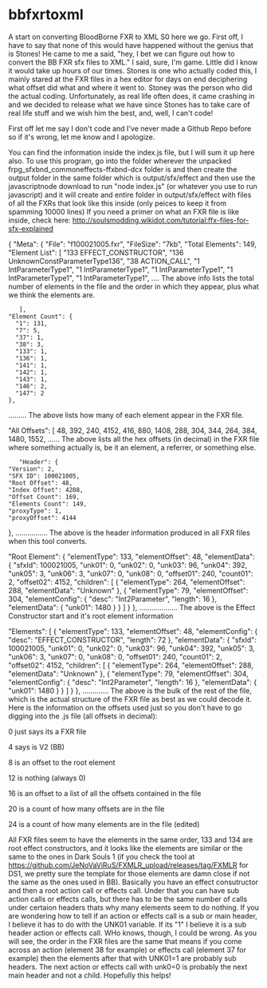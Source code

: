# bbfxrtoxml
A start on converting BloodBorne FXR to XML
S0 here we go. First off, I have to say that none of this would have happened without the genius that is Stones! He came to me a said, "hey, I bet we can figure out how to convert the BB FXR sfx files to XML." I said, sure, I'm game. Little did I know it would take up hours of our times. Stones is one who actually coded this, I mainly stared at the FXR files in a hex editor for days on end deciphering what offset did what and where it went to. Stoney was the person who did the actual coding. Unfortunately, as real life often does, it came crashing in and we decided to release what we have since Stones has to take care of real life stuff and we wish him the best, and, well, I can't code!

First off let me say I don't code and I've never made a Github Repo before so if it's wrong, let me know and I apologize.

You can find the information inside the index.js file, but I will sum it up here also. To use this program, go into the folder wherever the unpacked frpg_sfxbnd_commoneffects-ffxbnd-dcx folder is and then create the output folder in the same folder which is output/sfx/effect and then use the javascriptnode download to run "node index.js" (or whatever you use to run javascript) and it will create and entire folder in output/sfx/effect with files of all the FXRs that look like this inside (only peices to keep it from spamming 10000 lines) If you need a primer on what an FXR file is like inside, check here: http://soulsmodding.wikidot.com/tutorial:ffx-files-for-sfx-explained

{
  "Meta": {
    "File": "f100021005.fxr",
    "FileSize": "7kb",
    "Total Elements": 149,
    "Element List": [
      "133 EFFECT_CONSTRUCTOR",
      "136 UnknownConstParameterType136",
      "38 ACTION_CALL",
      "1 IntParameterType1",
      "1 IntParameterType1",
      "1 IntParameterType1",
      "1 IntParameterType1",
      "1 IntParameterType1",
      ....
      The above info lists the total number of elements in the file and the order in which they appear, plus what we think the elements are.

       ],
    "Element Count": {
      "1": 131,
      "7": 5,
      "37": 1,
      "38": 3,
      "133": 1,
      "136": 1,
      "141": 1,
      "142": 1,
      "143": 1,
      "146": 2,
      "147": 2
    },
.........
The above lists how many of each element appear in the FXR file.

"All Offsets": [
      48,
      392,
      240,
      4152,
      416,
      880,
      1408,
      288,
      304,
      344,
      264,
      384,
      1480,
      1552,
      ......
      The above lists all the hex offsets (in decimal) in the FXR file where something actually is, be it an element, a referrer, or something else.

       "Header": {
    "Version": 2,
    "SFX ID": 100021005,
    "Root Offset": 48,
    "Index Offset": 4208,
    "Offset Count": 169,
    "Elements Count": 149,
    "proxyType": 1,
    "proxyOffset": 4144
  },
................
The above is the header information produced in all FXR files when this tool converts.

"Root Element": {
    "elementType": 133,
    "elementOffset": 48,
    "elementData": {
      "sfxId": 100021005,
      "unk01": 0,
      "unk02": 0,
      "unk03": 96,
      "unk04": 392,
      "unk05": 3,
      "unk06": 3,
      "unk07": 0,
      "unk08": 0,
      "offset01": 240,
      "count01": 2,
      "offset02": 4152,
      "children": [
        {
          "elementType": 264,
          "elementOffset": 288,
          "elementData": "Unknown"
        },
        {
          "elementType": 79,
          "elementOffset": 304,
          "elementConfig": {
            "desc": "Int2Parameter",
            "length": 16
          },
          "elementData": {
            "unk01": 1480
          }
        }
      ]
     }
  },
  ...................
  The above is the Effect Constructor start and it's root element information


  
  "Elements": [
    {
      "elementType": 133,
      "elementOffset": 48,
      "elementConfig": {
        "desc": "EFFECT_CONSTRUCTOR",
        "length": 72
      },
      "elementData": {
        "sfxId": 100021005,
        "unk01": 0,
        "unk02": 0,
        "unk03": 96,
        "unk04": 392,
        "unk05": 3,
        "unk06": 3,
        "unk07": 0,
        "unk08": 0,
        "offset01": 240,
        "count01": 2,
        "offset02": 4152,
        "children": [
          {
            "elementType": 264,
            "elementOffset": 288,
            "elementData": "Unknown"
          },
          {
            "elementType": 79,
            "elementOffset": 304,
            "elementConfig": {
              "desc": "Int2Parameter",
              "length": 16
            },
            "elementData": {
              "unk01": 1480
            }
          }
        ]
      }
    },
.............
The above is the bulk of the rest of the file, which is the actual structure of the FXR file as best as we could decode it. Here is the information on the offsets used just so you don't have to go digging into the .js file (all offsets in decimal):

0 just says its a FXR file

4 says is V2 (BB)

8 is an offset to the root element

12 is nothing (always 0)

16 is an offset to a list of all the offsets contained in the file

20 is a count of how many offsets are in the file

24 is a count of how many elements are in the file (edited)


All FXR files seem to have the elements in the same order, 133 and 134 are root effect constructors, and it looks like the elements are similar or the same to the ones in Dark Souls 1 (if you check the tool at https://github.com/JeNoVaViRuS/FXMLR_upload/releases/tag/FXMLR for DS1, we pretty sure the template for those elements are damn close if not the same as the ones used in BB). Basically you have an effect consutructor and then a root action call or effects call. Under that you can have sub action calls or effects calls, but there has to be the same number of calls under certaion headers thats why many elements seem to do nothing. If you are wondering how to tell if an action or effects call is a sub or main header, I believe it has to do with the UNK01 variable. If its "1" I believe it is a sub header action or effects call. WHo knows, though, I could be wrong. As you will see, the order in the FXR files are the same that means if you come across an action (element 38 for example) or effects call (element 37 for example) then the elements after that with UNK01=1 are probably sub headers. The next action or effects call with unk0=0 is probably the next main header and not a child. Hopefully this helps!




